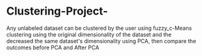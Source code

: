 # Clustering-Project-
 Any unlabeled dataset can be clustered by the user using fuzzy_c-Means clustering using the
original dimensionality of the dataset and the decreased the same dataset's dimensionality using PCA, then
compare the outcomes before PCA and After PCA
